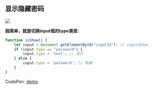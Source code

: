 ## 显示隐藏密码

![](http://ww1.sinaimg.cn/large/005Y4rCogy1fuwjt7sgiej30ku07xdg5.jpg)

**超简单，就是切换input框的type类型:**

``` js
function isShow() {
    let input = document.getElementById("inputId"); // input的dom
    if (input.type == "password") {
        input.type = 'text'; // 显示
    } else {
        input.type = 'password'; // 隐藏
    }
}
```

CodePen: [demo](https://codepen.io/OBKoro1/pen/VxxgyG)